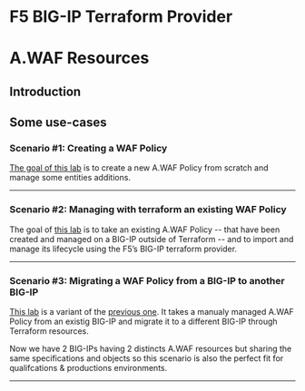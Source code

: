 # F5 BIG-IP Terraform Provider
# A.WAF Resources


## Introduction


## Some use-cases



### Scenario #1: Creating a WAF Policy

[The goal of this lab](https://github.com/fchmainy/awaf_tf_docs/tree/main/1.create) is to create a new A.WAF Policy from scratch and manage some entities additions.


------
### Scenario #2: Managing with terraform an existing WAF Policy
The goal of [this lab](https://github.com/fchmainy/awaf_tf_docs/blob/main/2.import/README.md) is to take an existing A.WAF Policy -- that have been created and managed on a BIG-IP outside of Terraform -- and to import and manage its lifecycle using the F5’s  BIG-IP terraform provider.


------
### Scenario #3: Migrating a WAF Policy from a BIG-IP to another BIG-IP
[This lab]() is a variant of the [previous one](https://github.com/fchmainy/awaf_tf_docs/blob/main/2.import/README.md). It takes a manualy managed A.WAF Policy from an existig BIG-IP and migrate it to a different BIG-IP through Terraform resources.

Now we have 2 BIG-IPs having 2 distincts A.WAF resources but sharing the same specifications and objects so this scenario is also the perfect fit for qualifcations & productions environments. 


------

